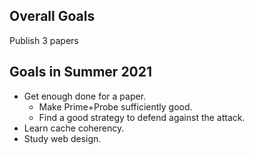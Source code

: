 ## Overall Goals

Publish 3 papers

## Goals in Summer 2021

- Get enough done for a paper.
    - Make Prime+Probe sufficiently good.
    - Find a good strategy to defend against the attack.
- Learn cache coherency.
- Study web design.
